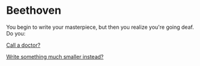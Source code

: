 # Beethoven

You begin to write your masterpiece, but then you realize you're going deaf. Do you:

[Call a doctor?](../call-a-doctor/doctor.md)

[Write something much smaller instead?](../write-a-hiku/hiku.md)
